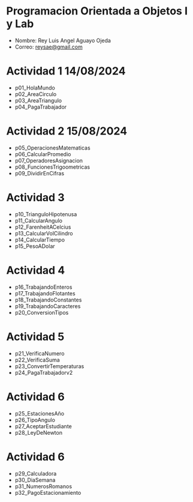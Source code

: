 # Programacion Orientada a Objetos I y Lab

* Nombre: Rey Luis Angel Aguayo Ojeda
* Correo: reysae@gmail.com

# Actividad 1 14/08/2024

* p01_HolaMundo
* p02_AreaCirculo
* p03_AreaTriangulo
* p04_PagaTrabajador

# Actividad 2 15/08/2024

* p05_OperacionesMatematicas
* p06_CalcularPromedio
* p07_OperadoresAsignacion
* p08_FuncionesTrigoometricas
* p09_DividirEnCifras

# Actividad 3

* p10_TrianguloHipotenusa
* p11_CalcularAngulo
* p12_FarenheitACelcius
* p13_CalcularVolCilindro
* p14_CalcularTiempo
* p15_PesoADolar

# Actividad 4

* p16_TrabajandoEnteros
* p17_TrabajandoFlotantes
* p18_TrabajandoConstantes
* p19_TrabajandoCaracteres
* p20_ConversionTipos

# Actividad 5

* p21_VerificaNumero
* p22_VerificaSuma
* p23_ConvertirTemperaturas
* p24_PagaTrabajadorv2

# Actividad 6

* p25_EstacionesAño
* p26_TipoAngulo
* p27_AceptarEstudiante
* p28_LeyDeNewton

# Actividad 6

* p29_Calculadora
* p30_DiaSemana
* p31_NumerosRomanos
* p32_PagoEstacionamiento